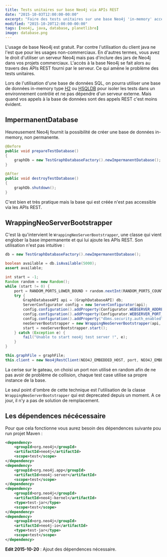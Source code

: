 ```yaml
---
title: Tests unitaires sur base Neo4j via APIs REST
date: "2015-10-03T12:00:00-00:00"
excerpt: "Faire des tests unitaires sur une base Neo4j 'in-memory' accédé via les APIs REST de Neo4j"
modified: "2015-10-20T12:00:00-00:00"
tags: [neo4j, java, database, planetlibre]
image: database.png
---
```

L'usage de base Neo4j est gratuit. Par contre l'utilisation du client java ne l'est que pour les usages non-commerciaux.
En d'autres termes, vous avez le droit d'utiliser un serveur Neo4j mais pas d'inclure des jars de Neo4j dans vos projets
commerciaux. L'accès à la base Neo4j se fait alors au travers des APIs REST fourni par le serveur. Ce qui amène le
problème des tests unitaires.

Lors de l'utilisation d'une base de données SQL, on pourra utiliser une base de données in-memory type
[H2](http://www.h2database.com/) ou [HSQLDB](http://hsqldb.org/) pour isoler les tests dans un environnement contrôlé
et ne pas dépendre d'un serveur externe. Mais quand vos appels à la base de données sont des appels REST c'est moins
évident.

## ImpermanentDatabase

Heureusement Neo4j fournit la possibilité de créer une base de données in-memory, non permanente.

``` java
@Before
public void prepareTestDatabase()
{
    graphDb = new TestGraphDatabaseFactory().newImpermanentDatabase();
}

@After
public void destroyTestDatabase()
{
    graphDb.shutdown();
}
```

C'est bien et très pratique mais la base qui est créée n'est pas accessible via les APIs REST.

## WrappingNeoServerBootstrapper

C'est là qu'intervient le `WrappingNeoServerBootstrapper`, une classe qui vient englober la base impermanente et qui
lui ajoute les APIs REST. Son utilisation n'est pas intuitive :

``` java
db = new TestGraphDatabaseFactory().newImpermanentDatabase();

boolean available = db.isAvailable(5000);
assert available;

int start = -1;
Random random = new Random();
while (start != 0) {
    port = RANDOM_PORTS_LOWER_BOUND + random.nextInt(RANDOM_PORTS_COUNT);
    try {
        GraphDatabaseAPI api = (GraphDatabaseAPI) db;
        ServerConfigurator config = new ServerConfigurator(api);
        config.configuration().addProperty(Configurator.WEBSERVER_ADDRESS_PROPERTY_KEY, NEO4J_EMBEDDED_HOST);
        config.configuration().addProperty(Configurator.WEBSERVER_PORT_PROPERTY_KEY, port);
        config.configuration().addProperty("dbms.security.auth_enabled", false);
        neoServerBootstrapper = new WrappingNeoServerBootstrapper(api, config);
        start = neoServerBootstrapper.start();
    } catch (Exception e) {
        fail("Unable to start neo4j test server !", e);
    }
}

this.graphFile = graphFile;
this.client = new Neo4jRestClient(NEO4J_EMBEDDED_HOST, port, NEO4J_EMBEDDED_PROTOCOL);
```

La cerise sur le gateau, on choisi un port non utilisé en random afin de ne pas avoir de problème de collision, chaque
test case utilise sa propre instance de la base.

Le seul point d'ombre de cette technique est l'utilisation de la classe `WrappingNeoServerBootstrapper` qui est
deprecated depuis un moment. A ce jour, il n'y a pas de solution de remplacement.

## Les dépendences nécécessaire
Pour que cela fonctionne vous aurez besoin des dépendences suivante pou run projet Maven :

``` xml
<dependency>
    <groupId>org.neo4j</groupId>
    <artifactId>neo4j</artifactId>
    <scope>test</scope>
</dependency>
<dependency>
    <groupId>org.neo4j.app</groupId>
    <artifactId>neo4j-server</artifactId>
    <scope>test</scope>
</dependency>
<dependency>
    <groupId>org.neo4j</groupId>
    <artifactId>neo4j-kernel</artifactId>
    <type>test-jar</type>
    <scope>test</scope>
</dependency>
<dependency>
    <groupId>org.neo4j</groupId>
    <artifactId>neo4j-io</artifactId>
    <type>test-jar</type>
    <scope>test</scope>
</dependency>
```


**Edit 2015-10-20** : Ajout des dépendences nécessaire.
